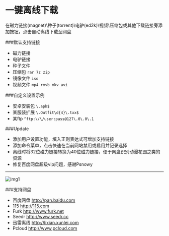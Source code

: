 一键离线下载
=
在磁力链接(magnet)\种子(torrent)\电驴(ed2k)\视频\压缩包或其他下载链接旁添加按钮，点击自动离线下载至网盘

###默认支持链接
* 磁力链接
* 电驴链接
* 种子文件
* 压缩包 `rar 7z zip`
* 镜像文件 `iso`
* 视频文件 `mp4 rmvb mkv avi`

###自定义设置示例
* 安卓安装包 `\.apk$`
* 某服装扩展 `\.Outfit\d{4}\.txx$`
* 某ftp `^ftp:\/\/user:pass@127\.0\.0\.1`

###Update
 - 添加用户设置功能，填入正则表达式可增加支持链接
 - 添加命令菜单，点击快速在当前网站禁用或启用并记录选择
 - 离线时将32位磁力链接转换为40位磁力链接，便于网盘识别动漫花园之类的资源
 - 修复百度网盘超级vip问题，感谢Psnowy

---
![img1](https://greasyfork.org/system/screenshots/screenshots/000/005/431/original/GIF1.gif?1476097920)

###支持网盘
* 百度网盘 http://pan.baidu.com
* 115 http://115.com
* Furk http://www.furk.net
* Seedr http://www.seedr.cc
* 迅雷离线 http://lixian.xunlei.com
* Pcloud http://www.pcloud.com